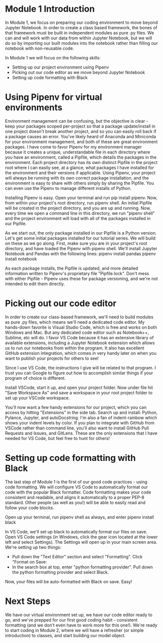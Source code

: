 # Module 1 Introduction

In Module 1, we focus on preparing our coding environment to move beyond Jupyter Notebook. In order to create a class based framework, the bones of that framework must be built in independent modules as pure .py files. We can and will work with our data from within Jupyter Notebook, but we will do so by importing our built modules into the notebook rather than filling our notebook with non-reusable code.

In Module 1 we will focus on the following skills:
- Setting up our project environment using Pipenv
- Picking out our code editor as we move beyond Jupyter Notebook
- Setting up code formatting with Black

# Using Pipenv for virtual environments

Environment management can be confusing, but the objective is clear - keep your packages scoped per-project so that a package update/install in one project doesn't break another project, and so you can easily roll back if a package causes an error. You've likely heard of Anaconda and Miniconda for your environment management, and both of these are great environment packages. I have come to favor Pipenv for my environment manager because it creates a unique, understandable file in each directory where you have an environment, called a Pipfile, which details the packages in the environment. Each project directory has its own distinct Pipfile in the project root where I can easily see, at a glance, what packages I have installed for the environment and their versions if applicable.  Using Pipenv, your project will always be running with its own correct package installation, and the environment is easy to share with others simply by sharing the Pipfile. You can even use the Pipenv to manage different installs of Python.

Installing Pipenv is easy. Open your terminal and run pip install pipenv. Now, from within your project's root directory, run pipenv shell. An initial Pipfile will be created in the project directory, and you are up and running. Now, every time we open a command line in this directory, we run "pipenv shell" and the project environment will load with all of the packages installed in our Pipfile.

As we start out, the only package installed in our Pipfile is a Python version. Let's get some initial packages installed for our tutorial series. We will build on these as we go along. First, make sure you are in your project's root directory, and have loaded the Pipenv with pipenv shell. We'll install Jupyter Notebook and Pandas with the following lines:
pipenv install pandas
pipenv install notebook

As each package installs, the Pipfile is updated, and more detailed information written to Pipenv's proprietary file "Pipfile.lock". Don't mess with either Pipfile - Pipenv uses these for package versioning, and we're not intended to edit them directly.

# Picking out our code editor

In order to create our class-based framework, we'll need to build modules as pure .py files, which means we'll need a dedicated code editor. My hands-down favorite is Visual Studio Code, which is free and works on both Windows and Mac. But any dedicated code editor such as Notebook++, Sublime, etc will do. I favor VS Code because it has an extensive library of available extensions, including a Jupyter Notebook extension which allows us to run our notebooks from within the program. It also has excellent GitHub extension integration, which comes in very handy later on when you want to publish your projects for others to see!

Since I use VS Code, the instructions I give will be related to that program. I trust you can Google to figure out how to accomplish similar things if your program of choice is different.

Install VSCode, start it up, and open your project folder. Now under file hit "Save Workspace As" and save a workspace in your root project folder to set up your VSCode workspace.

You'll now want a few handy extensions for our project, which you can access by hitting "Extensions" in the side tab. Search up and install: Python, Pylance, Jupyter, and autoDocstring. I'm also a fan of indent-rainbow which shows your indent levels by color. If you plan to integrate with GitHub from VSCode rather than command line, you'll also want to install GitHub Pull Requests and Issues, and GitLens. These are the only extensions that I have needed for VS Code, but feel free to hunt for others!

# Setting up code formatting with Black

The last step of Module 1 is the first of our good code practices - using code formatting. We will configure VS Code to automatically format our code with the popular Black formatter. Code formatting makes your code consistent and readable, and aligns it automatically to a proper PEP-8 standard. Other people (as well as you!) will be able to easily read and follow your code blocks.

Open up your terminal, run pipenv shell as always, and enter pipenv install black

In VS Code, we'll set up black to automatically format our files on save. Open VS Code settings (in Windows, click the gear icon located at the lower left and select Settings). The Settings will open up in your main screen area. We're setting up two things:
- Pull down the "Text Editor" section and select "Formatting". Click "Format on Save:
- In the search box at top, enter "python formatting provider". Pull down the python formatting provider and select Black.

Now, your files will be auto-formatted with Black on save. Easy!

# Next Steps

We have our virtual environment set up, we have our code editor ready to go, and we've prepped for our first good coding habit - consistent formatting (and we don't even have to work more for this one!). We're ready to start coding in Module 2, where we will have a refresher (or simple introduction) to classes, and start building our model object.


